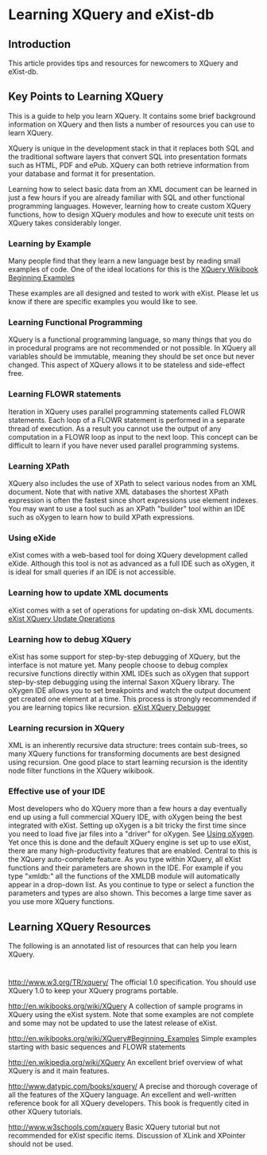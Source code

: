 # Learning XQuery and eXist-db

## Introduction

This article provides tips and resources for newcomers to XQuery and eXist-db.

## Key Points to Learning XQuery

This is a guide to help you learn XQuery. It contains some brief background information on XQuery and then lists a number of resources you can use to learn XQuery.

XQuery is unique in the development stack in that it replaces both SQL and the traditional software layers that convert SQL into presentation formats such as HTML, PDF and ePub. XQuery can both retrieve information from your database and format it for presentation.

Learning how to select basic data from an XML document can be learned in just a few hours if you are already familiar with SQL and other functional programming languages. However, learning how to create custom XQuery functions, how to design XQuery modules and how to execute unit tests on XQuery takes considerably longer.

### Learning by Example

Many people find that they learn a new language best by reading small examples of code. One of the ideal locations for this is the [XQuery Wikibook Beginning Examples](http://en.wikibooks.org/wiki/XQuery#Beginning_Examples)

These examples are all designed and tested to work with eXist. Please let us know if there are specific examples you would like to see.

### Learning Functional Programming

XQuery is a functional programming language, so many things that you do in procedural programs are not recommended or not possible. In XQuery all variables should be immutable, meaning they should be set once but never changed. This aspect of XQuery allows it to be stateless and side-effect free.

### Learning FLOWR statements

Iteration in XQuery uses parallel programming statements called FLOWR statements. Each loop of a FLOWR statement is performed in a separate thread of execution. As a result you cannot use the output of any computation in a FLOWR loop as input to the next loop. This concept can be difficult to learn if you have never used parallel programming systems.

### Learning XPath

XQuery also includes the use of XPath to select various nodes from an XML document. Note that with native XML databases the shortest XPath expression is often the fastest since short expressions use element indexes. You may want to use a tool such as an XPath "builder" tool within an IDE such as oXygen to learn how to build XPath expressions.

### Using eXide

eXist comes with a web-based tool for doing XQuery development called eXide. Although this tool is not as advanced as a full IDE such as oXygen, it is ideal for small queries if an IDE is not accessible.

### Learning how to update XML documents

eXist comes with a set of operations for updating on-disk XML documents. [eXist XQuery Update Operations](update_ext.md)

### Learning how to debug XQuery

eXist has some support for step-by-step debugging of XQuery, but the interface is not mature yet. Many people choose to debug complex recursive functions directly within XML IDEs such as oXygen that support step-by-step debugging using the internal Saxon XQuery library. The oXygen IDE allows you to set breakpoints and watch the output document get created one element at a time. This process is strongly recommended if you are learning topics like recursion. [eXist XQuery Debugger](debugger.md)

### Learning recursion in XQuery

XML is an inherently recursive data structure: trees contain sub-trees, so many XQuery functions for transforming documents are best designed using recursion. One good place to start learning recursion is the identity node filter functions in the XQuery wikibook.

### Effective use of your IDE

Most developers who do XQuery more than a few hours a day eventually end up using a full commercial XQuery IDE, with oXygen being the best integrated with eXist. Setting up oXygen is a bit tricky the first time since you need to load five jar files into a "driver" for oXygen. See [Using oXygen](oxygen.md). Yet once this is done and the default XQuery engine is set up to use eXist, there are many high-productivity features that are enabled. Central to this is the XQuery auto-complete feature. As you type within XQuery, all eXist functions and their parameters are shown in the IDE. For example if you type "xmldb:" all the functions of the XMLDB module will automatically appear in a drop-down list. As you continue to type or select a function the parameters and types are also shown. This becomes a large time saver as you use more XQuery functions.

## Learning XQuery Resources

The following is an annotated list of resources that can help you learn XQuery.

# 

<http://www.w3.org/TR/xquery/> The official 1.0 specification. You should use XQuery 1.0 to keep your XQuery programs portable.

<http://en.wikibooks.org/wiki/XQuery> A collection of sample programs in XQuery using the eXist system. Note that some examples are not complete and some may not be updated to use the latest release of eXist.

<http://en.wikibooks.org/wiki/XQuery#Beginning_Examples> Simple examples starting with basic sequences and FLOWR statements

<http://en.wikipedia.org/wiki/XQuery> An excellent brief overview of what XQuery is and it main features.

<http://www.datypic.com/books/xquery/> A precise and thorough coverage of all the features of the XQuery language. An excellent and well-written reference book for all XQuery developers. This book is frequently cited in other XQuery tutorials.

<http://www.w3schools.com/xquery> Basic XQuery tutorial but not recommended for eXist specific items. Discussion of XLink and XPointer should not be used.
